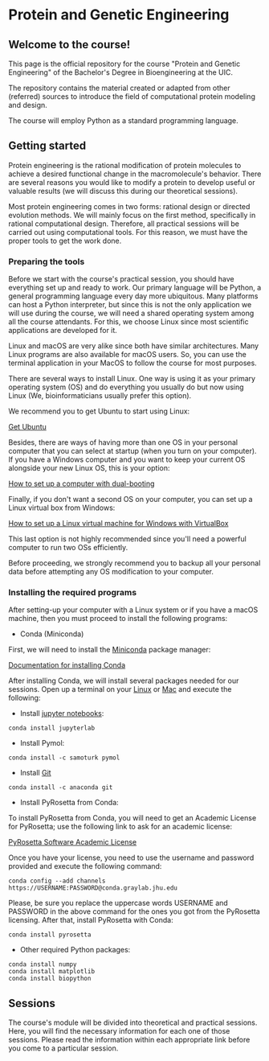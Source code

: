# Protein and Genetic Engineering

## Welcome to the course!

This page is the official repository for the course "Protein and Genetic Engineering" of the Bachelor's Degree in Bioengineering at the UIC.

The repository contains the material created or adapted from other (referred) sources to introduce the field of computational protein modeling and design.

The course will employ Python as a standard programming language.

## Getting started

Protein engineering is the rational modification of protein molecules to achieve a desired functional change in the macromolecule's behavior. There are several reasons you would like to modify a protein to develop useful or valuable results (we will discuss this during our theoretical sessions).

Most protein engineering comes in two forms: rational design or directed evolution methods. We will mainly focus on the first method, specifically in rational computational design. Therefore, all practical sessions will be carried out using computational tools. For this reason, we must have the proper tools to get the work done.

### Preparing the tools

Before we start with the course's practical session, you should have everything set up and ready to work. Our primary language will be Python, a general programming language every day more ubiquitous. Many platforms can host a Python interpreter, but since this is not the only application we will use during the course, we will need a shared operating system among all the course attendants. For this, we choose Linux since most scientific applications are developed for it.

Linux and macOS are very alike since both have similar architectures. Many Linux programs are also available for macOS users. So, you can use the terminal application in your MacOS to follow the course for most purposes.

There are several ways to install Linux. One way is using it as your primary operating system (OS) and do everything you usually do but now using Linux (We, bioinformaticians usually prefer this option).

We recommend you to get Ubuntu to start using Linux:

[Get Ubuntu](https://ubuntu.com/)

Besides, there are ways of having more than one OS in your personal computer that you can select at startup (when you turn on your computer). If you have a Windows computer and you want to keep your current OS alongside your new Linux OS, this is your option:

[How to set up a computer with dual-booting](https://itsfoss.com/install-ubuntu-1404-dual-boot-mode-windows-8-81-uefi/)

Finally, if you don't want a second OS on your computer, you can set up a Linux virtual box from Windows:

[How to set up a Linux virtual machine for Windows with VirtualBox](https://itsfoss.com/install-linux-in-virtualbox/)

This last option is not highly recommended since you'll need a powerful computer to run two OSs efficiently.

Before proceeding, we strongly recommend you to backup all your personal data before attempting any OS modification to your computer.

### Installing the required programs

After setting-up your computer with a Linux system or  if you have a macOS machine, then you must proceed to install the following programs:

* Conda (Miniconda)

First, we will need to install the [Miniconda](https://docs.conda.io/en/latest/) package manager:

[Documentation for installing Conda](https://docs.conda.io/projects/conda/en/latest/user-guide/install/)

After installing Conda, we will install several packages needed for our sessions. Open up a terminal on your [Linux](https://www.lifewire.com/ways-to-open-a-terminal-console-window-using-ubuntu-4075024) or [Mac](https://www.howtogeek.com/682770/how-to-open-the-terminal-on-a-mac/) and execute the following:

* Install [jupyter notebooks](https://jupyter.org/install):
```
conda install jupyterlab
```

* Install Pymol:
```
conda install -c samoturk pymol
```

* Install [Git](https://git-scm.com/)
```
conda install -c anaconda git
```

* Install PyRosetta from Conda:

To install PyRosetta from Conda, you will need to get an Academic License for PyRosetta; use the following link to ask for an academic license:

[PyRosetta Software Academic License](https://els2.comotion.uw.edu/product/pyrosetta)

Once you have your license, you need to use the username and password provided and execute the following command:

```
conda config --add channels https://USERNAME:PASSWORD@conda.graylab.jhu.edu
```

Please, be sure you replace the uppercase words USERNAME and PASSWORD in the above command for the ones you got from the PyRosetta licensing. After that, install PyRosetta with Conda:

```
conda install pyrosetta
```

* Other required Python packages:
```
conda install numpy
conda install matplotlib
conda install biopython
```

## Sessions

The course's module will be divided into theoretical and practical sessions. Here, you will find the necessary information for each one of those sessions. Please read the information within each appropriate link before you come to a particular session.
